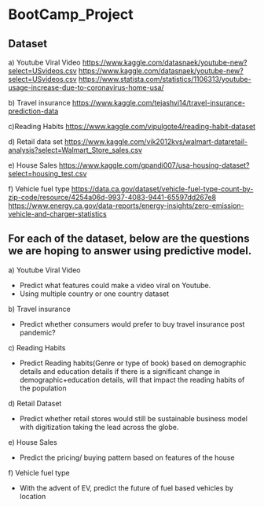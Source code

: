 # BootCamp_Project

## Dataset

a) Youtube Viral Video 
https://www.kaggle.com/datasnaek/youtube-new?select=USvideos.csv https://www.kaggle.com/datasnaek/youtube-new?select=USvideos.csv https://www.statista.com/statistics/1106313/youtube-usage-increase-due-to-coronavirus-home-usa/

b) Travel insurance 
https://www.kaggle.com/tejashvi14/travel-insurance-prediction-data

c)Reading Habits
https://www.kaggle.com/vipulgote4/reading-habit-dataset

d) Retail data set https://www.kaggle.com/vik2012kvs/walmart-dataretail-analysis?select=Walmart_Store_sales.csv


e) House Sales 
https://www.kaggle.com/gpandi007/usa-housing-dataset?select=housing_test.csv

f) Vehicle fuel type
https://data.ca.gov/dataset/vehicle-fuel-type-count-by-zip-code/resource/4254a06d-9937-4083-9441-65597dd267e8
https://www.energy.ca.gov/data-reports/energy-insights/zero-emission-vehicle-and-charger-statistics

## For each of the dataset, below are the questions we are hoping to answer using predictive model.

a) Youtube Viral Video
- Predict what features could make a video viral on Youtube.
- Using multiple country or one country dataset

b) Travel insurance 
- Predict whether consumers would prefer to buy travel insurance post pandemic?

c) Reading Habits
- Predict Reading habits(Genre or type of book) based on demographic details and education details if there is a significant change in demographic+education details, will that impact the reading habits of the population

d) Retail Dataset
-  Predict whether retail stores would still be sustainable business model with digitization taking the lead across the globe.

e) House Sales
- Predict the pricing/ buying pattern based on features of the house

f) Vehicle fuel type
- With the advent of EV, predict the future of fuel based vehicles by location
